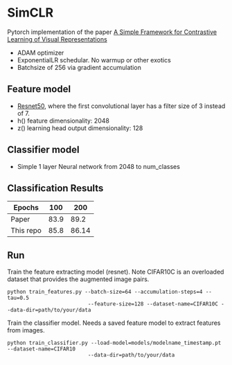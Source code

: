 # SimCLR
Pytorch implementation of the paper
[A Simple Framework for Contrastive Learning of Visual Representations](https://arxiv.org/abs/2002.05709)

* ADAM optimizer 
* ExponentialLR schedular. No warmup or other exotics
* Batchsize of 256 via gradient accumulation

## Feature model
* [Resnet50](https://github.com/pytorch/vision/blob/master/torchvision/models/resnet.py), where the first convolutional layer has a filter size of 3 instead of 7.  
* h() feature dimensionality: 2048
* z() learning head output dimensionality: 128

## Classifier model
* Simple 1 layer Neural network from 2048 to num_classes

## Classification Results

| Epochs | 100 | 200 
| ------ |-----| ------|
| Paper | 83.9| 89.2
| This repo |85.8 | 86.14

## Run
Train the feature extracting model (resnet). Note CIFAR10C is an overloaded dataset that provides the augmented image pairs. 

    python train_features.py --batch-size=64 --accumulation-steps=4 --tau=0.5 
                              --feature-size=128 --dataset-name=CIFAR10C --data-dir=path/to/your/data
    
Train the classifier model. Needs a saved feature model to extract features from images. 

    python train_classifier.py --load-model=models/modelname_timestamp.pt --dataset-name=CIFAR10 
                              --data-dir=path/to/your/data
